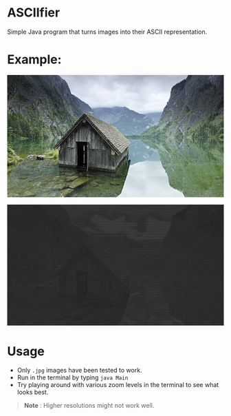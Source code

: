 # ASCIIfier

Simple Java program that turns images into their ASCII representation.
# Example:

![lakehouse.jpg](Examples%2Flakehouse.jpg)

![converted.png](Examples%2Fconverted.png)
# Usage

- Only ```.jpg``` images have been tested to work.
- Run in the terminal by typing ```java Main```
- Try playing around with various zoom levels in the terminal to see what looks best.

> **Note**
> : Higher resolutions might not work well.


